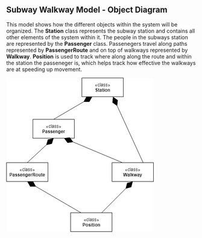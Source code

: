 ## Subway Walkway Model - Object Diagram


This model shows how the different objects within the system will be organized. The **Station** class represents the subway station and contains all other elements of the system within it. The people in the subways station are represented by the **Passenger** class. Passenegers travel along paths represented by **PassengerRoute** and on top of walkways represented by **Walkway**. **Position** is used to track where along along the route and within the station the passeneger is, which helps track how effective the walkways are at speeding up movement.


![Class diagram](../images/ObjectDiagram.png)
